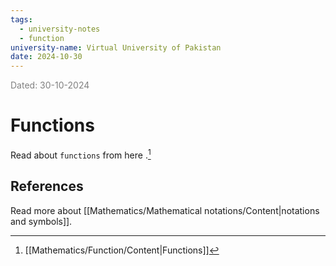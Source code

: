 ```yaml
---
tags:
  - university-notes
  - function
university-name: Virtual University of Pakistan
date: 2024-10-30
---
```


<span style="color: gray;">Dated: 30-10-2024</span>

# Functions

Read about `functions` from here .[^1]

## References

Read more about [[Mathematics/Mathematical notations/Content|notations and symbols]].

[^1]: [[Mathematics/Function/Content|Functions]]